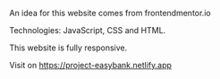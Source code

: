 An idea for this website comes from frontendmentor.io

Technologies:
JavaScript, CSS and HTML. 

This website is fully responsive.

Visit on https://project-easybank.netlify.app
